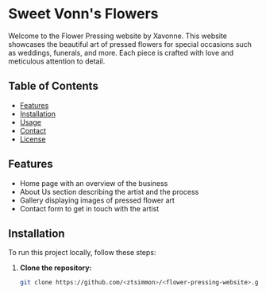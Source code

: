 # Sweet Vonn's Flowers

Welcome to the Flower Pressing website by Xavonne. This website showcases the beautiful art of pressed flowers for special occasions such as weddings, funerals, and more. Each piece is crafted with love and meticulous attention to detail.

## Table of Contents
- [Features](#features)
- [Installation](#installation)
- [Usage](#usage)
- [Contact](#contact)
- [License](#license)

## Features
- Home page with an overview of the business
- About Us section describing the artist and the process
- Gallery displaying images of pressed flower art
- Contact form to get in touch with the artist

## Installation
To run this project locally, follow these steps:

1. **Clone the repository:**
   ```bash
   git clone https://github.com/<ztsimmon>/<flower-pressing-website>.git
